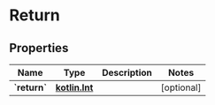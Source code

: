 # Return

## Properties
Name | Type | Description | Notes
------------ | ------------- | ------------- | -------------
**&#x60;return&#x60;** | [**kotlin.Int**](.md) |  |  [optional]
